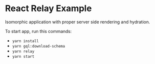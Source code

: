 # React Relay Example

Isomorphic application with proper server side rendering and hydration.

To start app, run this commands:

-   `yarn install`
-   `yarn gql:download-schema`
-   `yarn relay`
-   `yarn start`
